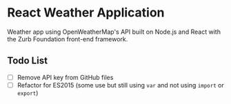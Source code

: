 # React Weather Application

Weather app using OpenWeatherMap's API built on Node.js and React with the Zurb Foundation front-end framework.

## Todo List

- [ ] Remove API key from GitHub files
- [ ] Refactor for ES2015 (some use but still using `var` and not using `import` or `export`)
